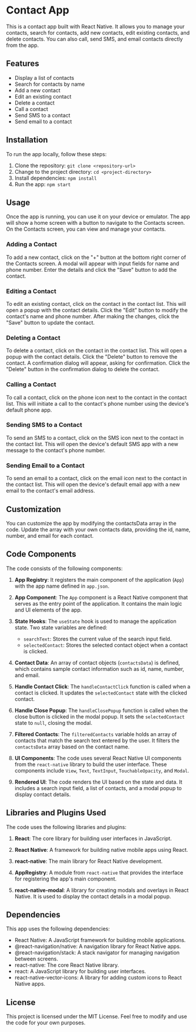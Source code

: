 # Contact App

This is a contact app built with React Native. It allows you to manage your contacts, search for contacts, add new contacts, edit existing contacts, and delete contacts. You can also call, send SMS, and email contacts directly from the app.

## Features

- Display a list of contacts
- Search for contacts by name
- Add a new contact
- Edit an existing contact
- Delete a contact
- Call a contact
- Send SMS to a contact
- Send email to a contact

## Installation

To run the app locally, follow these steps:

1. Clone the repository: `git clone <repository-url>`
2. Change to the project directory: `cd <project-directory>`
3. Install dependencies: `npm install`
4. Run the app: `npm start`

## Usage

Once the app is running, you can use it on your device or emulator. The app will show a home screen with a button to navigate to the Contacts screen. On the Contacts screen, you can view and manage your contacts.

### Adding a Contact

To add a new contact, click on the "+" button at the bottom right corner of the Contacts screen. A modal will appear with input fields for name and phone number. Enter the details and click the "Save" button to add the contact.

### Editing a Contact

To edit an existing contact, click on the contact in the contact list. This will open a popup with the contact details. Click the "Edit" button to modify the contact's name and phone number. After making the changes, click the "Save" button to update the contact.

### Deleting a Contact

To delete a contact, click on the contact in the contact list. This will open a popup with the contact details. Click the "Delete" button to remove the contact. A confirmation dialog will appear, asking for confirmation. Click the "Delete" button in the confirmation dialog to delete the contact.

### Calling a Contact

To call a contact, click on the phone icon next to the contact in the contact list. This will initiate a call to the contact's phone number using the device's default phone app.

### Sending SMS to a Contact

To send an SMS to a contact, click on the SMS icon next to the contact in the contact list. This will open the device's default SMS app with a new message to the contact's phone number.

### Sending Email to a Contact

To send an email to a contact, click on the email icon next to the contact in the contact list. This will open the device's default email app with a new email to the contact's email address.

## Customization

You can customize the app by modifying the contactsData array in the code. Update the array with your own contacts data, providing the id, name, number, and email for each contact.

## Code Components

The code consists of the following components:

1. **App Registry**: It registers the main component of the application (`App`) with the app name defined in `app.json`.

2. **App Component**: The `App` component is a React Native component that serves as the entry point of the application. It contains the main logic and UI elements of the app.

3. **State Hooks**: The `useState` hook is used to manage the application state. Two state variables are defined:
   - `searchText`: Stores the current value of the search input field.
   - `selectedContact`: Stores the selected contact object when a contact is clicked.

4. **Contact Data**: An array of contact objects (`contactsData`) is defined, which contains sample contact information such as id, name, number, and email.

5. **Handle Contact Click**: The `handleContactClick` function is called when a contact is clicked. It updates the `selectedContact` state with the clicked contact.

6. **Handle Close Popup**: The `handleClosePopup` function is called when the close button is clicked in the modal popup. It sets the `selectedContact` state to `null`, closing the modal.

7. **Filtered Contacts**: The `filteredContacts` variable holds an array of contacts that match the search text entered by the user. It filters the `contactsData` array based on the contact name.

8. **UI Components**: The code uses several React Native UI components from the `react-native` library to build the user interface. These components include `View`, `Text`, `TextInput`, `TouchableOpacity`, and `Modal`.

9. **Rendered UI**: The code renders the UI based on the state and data. It includes a search input field, a list of contacts, and a modal popup to display contact details.

## Libraries and Plugins Used

The code uses the following libraries and plugins:

1. **React**: The core library for building user interfaces in JavaScript.

2. **React Native**: A framework for building native mobile apps using React.

3. **react-native**: The main library for React Native development.

4. **AppRegistry**: A module from `react-native` that provides the interface for registering the app's main component.

5. **react-native-modal**: A library for creating modals and overlays in React Native. It is used to display the contact details in a modal popup.


## Dependencies

This app uses the following dependencies:

- React Native: A JavaScript framework for building mobile applications.
- @react-navigation/native: A navigation library for React Native apps.
- @react-navigation/stack: A stack navigator for managing navigation between screens.
- react-native: The core React Native library.
- react: A JavaScript library for building user interfaces.
- react-native-vector-icons: A library for adding custom icons to React Native apps.

## License


This project is licensed under the MIT License. Feel free to modify and use the code for your own purposes.


